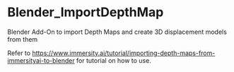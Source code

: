 # Blender_ImportDepthMap
Blender Add-On to import Depth Maps and create 3D displacement models from them

Refer to https://www.immersity.ai/tutorial/importing-depth-maps-from-immersityai-to-blender for tutorial on how to use.


